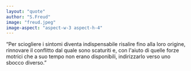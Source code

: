 ```yaml
---
layout: "quote"
author: "S.Freud"
image: "freud.jpeg"
image-aspect: "aspect-w-3 aspect-h-4"
---
```


“Per sciogliere i sintomi diventa indispensabile risalire fino alla loro origine, rinnovare il conflitto dal quale sono scaturiti e, con l'aiuto di quelle forze motrici che a suo tempo non erano disponibili, indirizzarlo verso uno sbocco diverso.”
